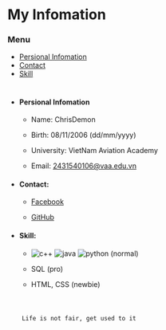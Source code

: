 
# My Infomation

### Menu
  - [Persional Infomation](#Persional-Infomation)
  - [Contact](#Contact)
  - [Skill](#Skill)

#

- #### Persional Infomation

  - Name: ChrisDemon    

  - Birth: 08/11/2006 (dd/mm/yyyy)  

  - University: VietNam Aviation Academy    

  - Email: 2431540106@vaa.edu.vn

- #### Contact:

  - [Facebook](https://www.facebook.com/Longpogba06)    

  - [GitHub](https://github.com/ChrisDemon0811)

- #### Skill:

  - ![c++](https://skillicons.dev/icons?i=cpp)
![java](https://skillicons.dev/icons?i=java)
![python](https://skillicons.dev/icons?i=py) (normal)

  - SQL (pro)

  - HTML, CSS (newbie)

 #

```sh

    Life is not fair, get used to it

```




